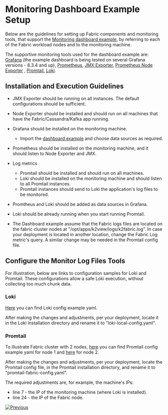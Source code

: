 # Monitoring Dashboard Example Setup

Below are the guidelines for setting up Fabric components and monitoring tools, that support the [Monitoring dashboard example](/articles/21_Fabric_troubleshooting/04_monitoring_dashboard_example.md), by referring to each of the Fabric workload nodes and to the monitoring machine.

The supportive monitoring tools used for the dashboard example are: [Grafana](https://grafana.com/) (the example dashboard is being tested on several Grafana versions - 8.3.4 and up), [Prometheus](https://prometheus.io/), [JMX Exporter](https://github.com/prometheus/jmx_exporter), [Prometheus Node Exporter](https://prometheus.io/docs/guides/node-exporter/) , [Promtail](https://grafana.com/docs/loki/latest/clients/promtail), [Loki](https://grafana.com/docs/loki/).

## Installation and Execution Guidelines

- JMX Exporter should be running on all instances. The default configurations should be sufficient.
- Node Exporter should be installed and should run on all machines that have the Fabric/Cassandra/Kafka app running.
- Grafana should be installed on the monitoring machine.
  - Import the [dashboard example](/articles/21_Fabric_troubleshooting/resources/grafana_fabric_all_base_reference.json) and choose data sources as required.

- Prometheus should be installed on the monitoring machine, and it should listen to Node Exporter and JMX.
- Log metrics 

  - Promtail should be installed and should run on all machines.
  - Loki should be installed on the monitoring machine and should listen to all Promtail instances.
  - Promtail instances should send to Loki the application's log files to be monitored.
- Promtheus and Loki should be added as data sources in Grafana.
- Loki should be already running when you start running Promtail.
- The Dashboard example assume that the Fabric logs files are located on the fabric cluster nodes at "/opt/apps/k2view/logs/k2fabric.log". In case your deployment is located in another location, change the Fabric Log metric's query. A similar change may be needed in the Promtail config file.

## Configure the Monitor Log Files Tools

For illustration, below are links to configuration samples for Loki and Promtail. These configurations allow a safe Loki execution, without collecting too much chunk data. 

### Loki 

[Here](/articles/21_Fabric_troubleshooting/resources/loki-local-config-example.yaml) you can find Loki config example yaml.

After making the changes and adjustments, per your deployment, locate it in the Loki installation directory and rename it to "loki-local-config.yaml".

### Promtail 

To illustrate Fabric cluster with 2 nodes, [here](/articles/21_Fabric_troubleshooting/resources/promtail-config-example-fabric1.yaml) you can find Promtail config example yaml for node 1 and [here](/articles/21_Fabric_troubleshooting/resources/promtail-config-example-fabric1.yaml) for node 2.

After making the changes and adjustments, per your deployment, locate the Promtail config file, in the Promtail installation directory, and rename it to "promtail-fabric-config.yaml".

The required adjustments are, for example, the machine's IPs:

* line 7 - the IP of the monitoring machine (where Loki is installed).
* line 24 - the IP of the Fabric node.



[![Previous](/articles/images/Previous.png)](/articles/21_Fabric_troubleshooting/04_monitoring_dashboard_example.md)
